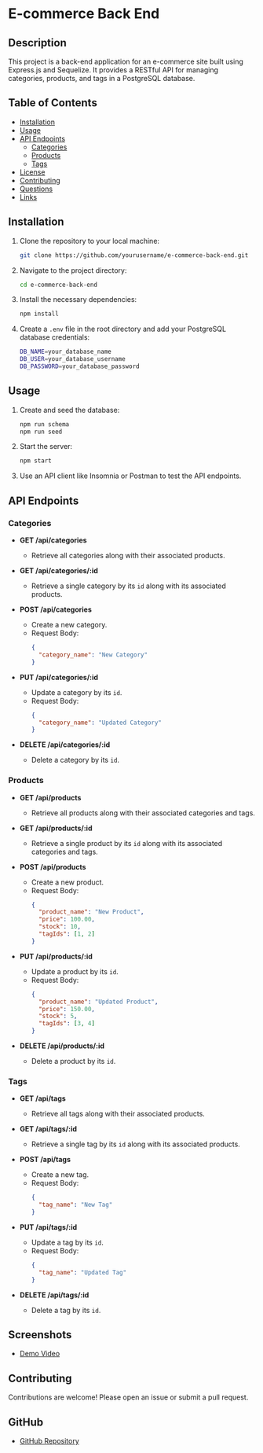 # E-commerce Back End

## Description

This project is a back-end application for an e-commerce site built using Express.js and Sequelize. It provides a RESTful API for managing categories, products, and tags in a PostgreSQL database.

## Table of Contents

- [Installation](#installation)
- [Usage](#usage)
- [API Endpoints](#api-endpoints)
  - [Categories](#categories)
  - [Products](#products)
  - [Tags](#tags)
- [License](#license)
- [Contributing](#contributing)
- [Questions](#questions)
- [Links](#links)

## Installation

1. Clone the repository to your local machine:
   ```bash
   git clone https://github.com/yourusername/e-commerce-back-end.git
   ```
2. Navigate to the project directory:
   ```bash
   cd e-commerce-back-end
   ```
3. Install the necessary dependencies:
   ```bash
   npm install
   ```
4. Create a `.env` file in the root directory and add your PostgreSQL database credentials:
   ```bash
   DB_NAME=your_database_name
   DB_USER=your_database_username
   DB_PASSWORD=your_database_password
   ```
## Usage

1. Create and seed the database:
   ```bash
   npm run schema
   npm run seed
   ```
2. Start the server:
   ```bash
   npm start
   ```
3. Use an API client like Insomnia or Postman to test the API endpoints.

## API Endpoints

### Categories

- **GET /api/categories**
  - Retrieve all categories along with their associated products.

- **GET /api/categories/:id**
  - Retrieve a single category by its `id` along with its associated products.

- **POST /api/categories**
  - Create a new category.
  - Request Body:
    ```json
    {
      "category_name": "New Category"
    }
    ```

- **PUT /api/categories/:id**
  - Update a category by its `id`.
  - Request Body:
    ```json
    {
      "category_name": "Updated Category"
    }
    ```

- **DELETE /api/categories/:id**
  - Delete a category by its `id`.

### Products

- **GET /api/products**
  - Retrieve all products along with their associated categories and tags.

- **GET /api/products/:id**
  - Retrieve a single product by its `id` along with its associated categories and tags.

- **POST /api/products**
  - Create a new product.
  - Request Body:
    ```json
    {
      "product_name": "New Product",
      "price": 100.00,
      "stock": 10,
      "tagIds": [1, 2]
    }
    ```

- **PUT /api/products/:id**
  - Update a product by its `id`.
  - Request Body:
    ```json
    {
      "product_name": "Updated Product",
      "price": 150.00,
      "stock": 5,
      "tagIds": [3, 4]
    }
    ```

- **DELETE /api/products/:id**
  - Delete a product by its `id`.

### Tags

- **GET /api/tags**
  - Retrieve all tags along with their associated products.

- **GET /api/tags/:id**
  - Retrieve a single tag by its `id` along with its associated products.

- **POST /api/tags**
  - Create a new tag.
  - Request Body:
    ```json
    {
      "tag_name": "New Tag"
    }
    ```

- **PUT /api/tags/:id**
  - Update a tag by its `id`.
  - Request Body:
    ```json
    {
      "tag_name": "Updated Tag"
    }
    ```

- **DELETE /api/tags/:id**
  - Delete a tag by its `id`.

## Screenshots

- [Demo Video](https://www.loom.com/share/dcb6042619304589a96c06c8b2f9d315?sid=34917f5c-1205-486b-b032-824fef624037)
  
## Contributing

Contributions are welcome! Please open an issue or submit a pull request.

## GitHub

- [GitHub Repository](https://github.com/yourusername/e-commerce-back-end)


